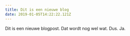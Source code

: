 ```yaml
---
title: Dit is een nieuwe blog
date: 2019-01-05T14:22:22.121Z
---
```

Dit is een nieuwe blogpost. Dat wordt nog wel wat. Dus. Ja.